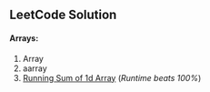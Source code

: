 ## LeetCode Solution

#### Arrays:
1. Array
2. aarray
3. [Running Sum of 1d Array](https://leetcode.com/problems/running-sum-of-1d-array/)  (*Runtime beats 100%*)
